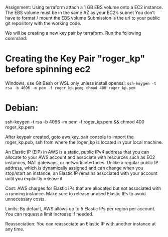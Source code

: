 Assignment: Using terraform attach a 1 GB EBS volume onto a EC2 instance.
The EBS volume must be in the same AZ as your EC2’s subnet
You don’t have to format / mount the EBS volume
Submission is the url to your public git repository with the working code.


We will be creating a new key pair by terraform. Run the following command:

# Creating the Key Pair "roger_kp" before spinning ec2
Windows, use Git Bash or WSL only unless install openssl:
`ssh-keygen -t rsa -b 4096 -m pem -f roger_kp.pem; chmod 400 roger_kp.pem`

# Debian:
ssh-keygen -t rsa -b 4096 -m pem -f roger_kp.pem && chmod 400 roger_kp.pem

After keypair created, 
goto aws key_pair console to import the roger_kp.pub,
ssh from where the roger_kp is located in your local machine.

An Elastic IP (EIP) in AWS is a static, public IPv4 address that you can allocate to your AWS account and associate with resources such as EC2 instances, NAT gateways, or network interfaces. Unlike a regular public IP address, which is dynamically assigned and can change when you stop/start an instance, an Elastic IP remains associated with your account until you explicitly release it.

Cost: AWS charges for Elastic IPs that are allocated but not associated with a running instance. Make sure to release unused Elastic IPs to avoid unnecessary costs.

Limits: By default, AWS allows up to 5 Elastic IPs per region per account. You can request a limit increase if needed.

Reassociation: You can reassociate an Elastic IP with another instance at any time.


